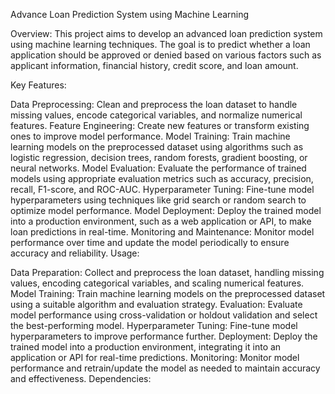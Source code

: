 Advance Loan Prediction System using Machine Learning

Overview:
This project aims to develop an advanced loan prediction system using machine learning techniques. The goal is to predict whether a loan application should be approved or denied based on various factors such as applicant information, financial history, credit score, and loan amount.

Key Features:

Data Preprocessing: Clean and preprocess the loan dataset to handle missing values, encode categorical variables, and normalize numerical features.
Feature Engineering: Create new features or transform existing ones to improve model performance.
Model Training: Train machine learning models on the preprocessed dataset using algorithms such as logistic regression, decision trees, random forests, gradient boosting, or neural networks.
Model Evaluation: Evaluate the performance of trained models using appropriate evaluation metrics such as accuracy, precision, recall, F1-score, and ROC-AUC.
Hyperparameter Tuning: Fine-tune model hyperparameters using techniques like grid search or random search to optimize model performance.
Model Deployment: Deploy the trained model into a production environment, such as a web application or API, to make loan predictions in real-time.
Monitoring and Maintenance: Monitor model performance over time and update the model periodically to ensure accuracy and reliability.
Usage:

Data Preparation: Collect and preprocess the loan dataset, handling missing values, encoding categorical variables, and scaling numerical features.
Model Training: Train machine learning models on the preprocessed dataset using a suitable algorithm and evaluation strategy.
Evaluation: Evaluate model performance using cross-validation or holdout validation and select the best-performing model.
Hyperparameter Tuning: Fine-tune model hyperparameters to improve performance further.
Deployment: Deploy the trained model into a production environment, integrating it into an application or API for real-time predictions.
Monitoring: Monitor model performance and retrain/update the model as needed to maintain accuracy and effectiveness.
Dependencies:




